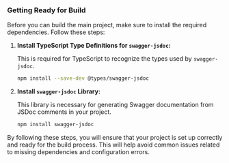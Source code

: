 ### Getting Ready for Build

Before you can build the main project, make sure to install the required dependencies. Follow these steps:

1. **Install TypeScript Type Definitions for `swagger-jsdoc`:**

   This is required for TypeScript to recognize the types used by `swagger-jsdoc`.

   ```bash
   npm install --save-dev @types/swagger-jsdoc
   ```

2. **Install `swagger-jsdoc` Library:**

   This library is necessary for generating Swagger documentation from JSDoc comments in your project.

   ```bash
   npm install swagger-jsdoc
   ```

By following these steps, you will ensure that your project is set up correctly and ready for the build process. This will help avoid common issues related to missing dependencies and configuration errors.